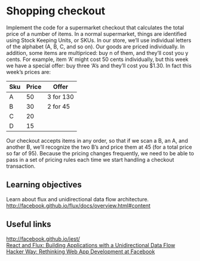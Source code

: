 # Shopping checkout

Implement the code for a supermarket checkout that calculates the total price of a number of items. In a normal supermarket, 
things are identified using Stock Keeping Units, or SKUs. In our store, we’ll use individual letters of the alphabet 
(A, B, C, and so on). Our goods are priced individually. In addition, some items are multipriced: buy n of them, and 
they’ll cost you y cents. For example, item ‘A’ might cost 50 cents individually, but this week we have a special offer: 
buy three ‘A’s and they’ll cost you $1.30. In fact this week’s prices are:

| Sku  | Price   | Offer      |
|------|---------|------------|
| A    | 50      | 3 for 130  |
| B    | 30      | 2 for 45   |
| C    | 20      |            |
| D    | 15      |            |

Our checkout accepts items in any order, so that if we scan a B, an A, and another B, we’ll recognize the two B’s and 
price them at 45 (for a total price so far of 95). Because the pricing changes frequently, we need to be able to pass in 
a set of pricing rules each time we start handling a checkout transaction.

## Learning objectives
Learn about flux and unidirectional data flow architecture.
http://facebook.github.io/flux/docs/overview.html#content

## Useful links
http://facebook.github.io/jest/  
[React and Flux: Building Applications with a Unidirectional Data Flow](https://www.youtube.com/watch?v=i__969noyAM)  
[Hacker Way: Rethinking Web App Development at Facebook](https://youtu.be/nYkdrAPrdcw?t=9m25s)